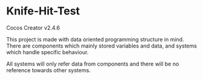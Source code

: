 # Knife-Hit-Test

Cocos Creator v2.4.6

This project is made with data oriented programming structure in mind.
There are components which mainly stored variables and data,
and systems which handle specific behaviour.

All systems will only refer data from components and there will be no reference towards other systems.
